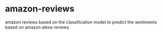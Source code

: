 # amazon-reviews
amazon reviews based on the classification model to predict the sentiments based on amazon alexa reviews
